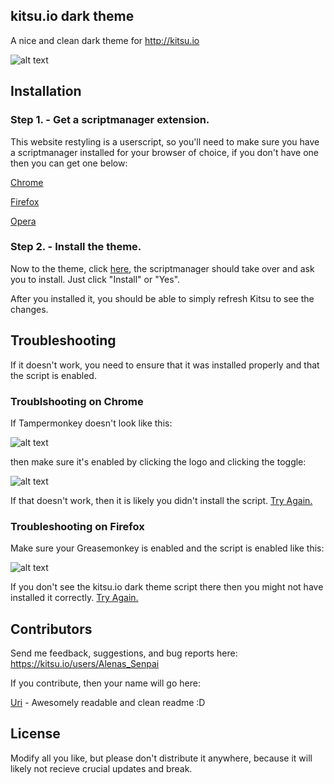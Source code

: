 ## kitsu.io dark theme

A nice and clean dark theme for http://kitsu.io

![alt text](https://i.gyazo.com/71d79951958082032f3d4f174568aab5.png "")

## Installation

### Step 1. - Get a scriptmanager extension.

This website restyling is a userscript, so you'll need to make sure you have a scriptmanager installed for your browser of choice, if you don't have one then you can get one below:

[Chrome](https://tampermonkey.net)

[Firefox](https://addons.mozilla.org/en-US/firefox/addon/greasemonkey)

[Opera](https://addons.opera.com/en/extensions/details/violent-monkey)

### Step 2. - Install the theme.

Now to the theme, click [here](https://github.com/misarasglow/kitsu-dark/raw/master/kitsu.io-dark-theme.user.js), the scriptmanager
should take over and ask you to install. Just click "Install" or "Yes".

After you installed it, you should be able to simply refresh Kitsu to see the changes.

## Troubleshooting
 
If it doesn't work, you need to ensure that it was installed properly and that the script is enabled.

### Troublshooting on Chrome
If Tampermonkey doesn't look like this:

![alt text](https://i.gyazo.com/5194c1610e529ecee185cc776ff0f596.png "")

then make sure it's enabled by clicking the logo and clicking the toggle:

![alt text](https://i.gyazo.com/9be8510eaa274285b49486f89a084310.png "")

If that doesn't work, then it is likely you didn't install the script. [Try Again.](https://github.com/misarasglow/kitsu-dark/raw/master/kitsu.io-dark-theme.user.js)

### Troubleshooting on Firefox
Make sure your Greasemonkey is enabled and the script is enabled like this:

![alt text](https://i.imgur.com/BOwjfF1.png "")

If you don't see the kitsu.io dark theme script there then you might not have installed it correctly. [Try Again.](https://github.com/misarasglow/kitsu-dark/raw/master/kitsu.io-dark-theme.user.js)


## Contributors

Send me feedback, suggestions, and bug reports here: https://kitsu.io/users/Alenas_Senpai

If you contribute, then your name will go here:

[Uri](https://kitsu.io/users/Uri) - Awesomely readable and clean readme :D

## License

Modify all you like, but please don't distribute it anywhere, because it will likely not recieve crucial updates and break.
